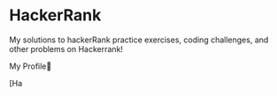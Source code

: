 # HackerRank
My solutions to hackerRank practice exercises, coding challenges, and other problems on Hackerrank!

My Profile:star_struck:

[Ha

